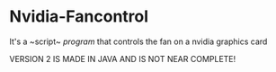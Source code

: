 # Nvidia-Fancontrol
It's a ~script~ *program* that controls the fan on a nvidia graphics card

VERSION 2 IS MADE IN JAVA AND IS NOT NEAR COMPLETE!

